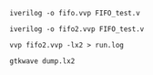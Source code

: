 ```iverilog -o fifo.vvp FIFO_test.v```

```iverilog -o fifo2.vvp FIFO_test.v```

```vvp fifo2.vvp -lx2 > run.log```

```gtkwave dump.lx2```
